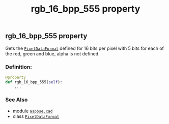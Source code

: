 ﻿---
title: rgb_16_bpp_555 property
second_title: Aspose.CAD for Python via .NET API References
description: 
type: docs
weight: 100
url: /aspose.cad/pixeldataformat/rgb_16_bpp_555/
is_root: false
---

## rgb_16_bpp_555 property


Gets the [`PixelDataFormat`](/cad/python-net/aspose.cad/pixeldataformat) defined for 16 bits per pixel with 5 bits for each of the red, green and blue, alpha is not defined.
### Definition:
```python
@property
def rgb_16_bpp_555(self):
    ...
```

### See Also
* module [`aspose.cad`](../../)
* class [`PixelDataFormat`](/cad/python-net/aspose.cad/pixeldataformat)

